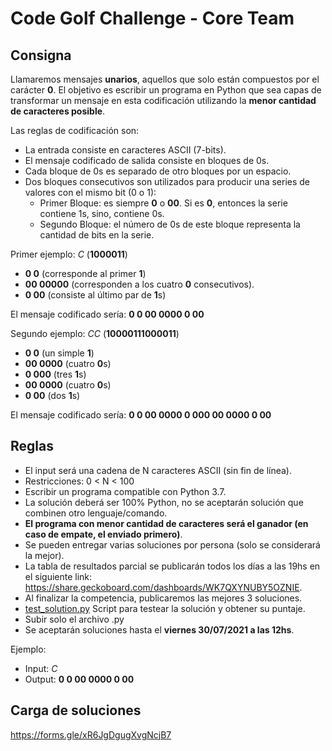 # Code Golf Challenge - Core Team

## Consigna

Llamaremos mensajes **unarios**, aquellos que solo están compuestos por el carácter **0**. El objetivo es escribir un programa en Python que sea capas de transformar un mensaje en esta codificación utilizando la **menor cantidad de caracteres posible**.

Las reglas de codificación son:

- La entrada consiste en caracteres ASCII (7-bits).
- El mensaje codificado de salida consiste en bloques de 0s.
- Cada bloque de 0s es separado de otro bloques por un espacio.
- Dos bloques consecutivos son utilizados para producir una series de valores con el mismo bit (0 o 1):
   - Primer Bloque: es siempre **0** o **00**. Si es **0**, entonces la serie contiene 1s, sino, contiene 0s.
   - Segundo Bloque: el número de 0s de este bloque representa la cantidad de bits en la serie.

Primer ejemplo: *C* (**1000011**)

- **0 0** (corresponde al primer **1**)
- **00 00000** (corresponden a los cuatro **0** consecutivos).
- **0 00** (consiste al último par de **1**s)

El mensaje codificado sería: **0 0 00 0000 0 00**

Segundo ejemplo: *CC* (**10000111000011**)

- **0 0** (un simple **1**)
- **00 0000** (cuatro **0**s)
- **0 000** (tres **1**s)
- **00 0000** (cuatro **0**s)
- **0 00** (dos **1**s)

El mensaje codificado sería: **0 0 00 0000 0 000 00 0000 0 00**

## Reglas

- El input será una cadena de N caracteres ASCII (sin fin de línea).
- Restricciones: 0 < N < 100
- Escribir un programa compatible con Python 3.7.
- La solución deberá ser 100% Python, no se aceptarán solución que combinen otro lenguaje/comando.
- **El programa con menor cantidad de caracteres será el ganador (en caso de empate, el enviado primero)**.
- Se pueden entregar varias soluciones por persona (solo se considerará la mejor).
- La tabla de resultados parcial se publicarán todos los días a las 19hs en el siguiente link: https://share.geckoboard.com/dashboards/WK7QXYNUBY5OZNIE.
- Al finalizar la competencia, publicaremos las mejores 3 soluciones.
- [test_solution.py](https://github.com/jampp/jampp-eci2021/blob/master/Challenges/Code%20Golf%20Challenge%20-%20Core%20Team/test_solution.py) Script para testear la solución y obtener su puntaje.
- Subir solo el archivo .py
- Se aceptarán soluciones hasta el **viernes 30/07/2021 a las 12hs**.

Ejemplo:

- Input: *C*
- Output: **0 0 00 0000 0 00**

## Carga de soluciones

https://forms.gle/xR6JgDgugXvgNcjB7
